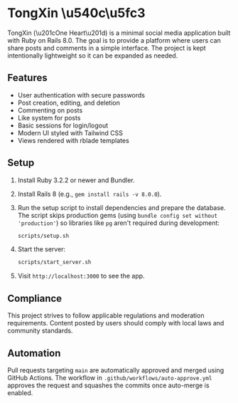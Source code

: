 # TongXin \u540c\u5fc3

TongXin (\u201cOne Heart\u201d) is a minimal social media application built with Ruby on Rails 8.0. The goal is to provide a platform where users can share posts and comments in a simple interface. The project is kept intentionally lightweight so it can be expanded as needed.

## Features

- User authentication with secure passwords
- Post creation, editing, and deletion
- Commenting on posts
- Like system for posts
- Basic sessions for login/logout
- Modern UI styled with Tailwind CSS
- Views rendered with rblade templates

## Setup

1. Install Ruby 3.2.2 or newer and Bundler.
2. Install Rails 8 (e.g., `gem install rails -v 8.0.0`).
3. Run the setup script to install dependencies and prepare the database.
   The script skips production gems (using `bundle config set without 'production'`)
   so libraries like `pg` aren't required during development:

   ```bash
   scripts/setup.sh
   ```
4. Start the server:

   ```bash
   scripts/start_server.sh
   ```
5. Visit `http://localhost:3000` to see the app.

## Compliance

This project strives to follow applicable regulations and moderation requirements. Content posted by users should comply with local laws and community standards.


## Automation

Pull requests targeting `main` are automatically approved and merged using GitHub Actions. The workflow in `.github/workflows/auto-approve.yml` approves the request and squashes the commits once auto-merge is enabled.
